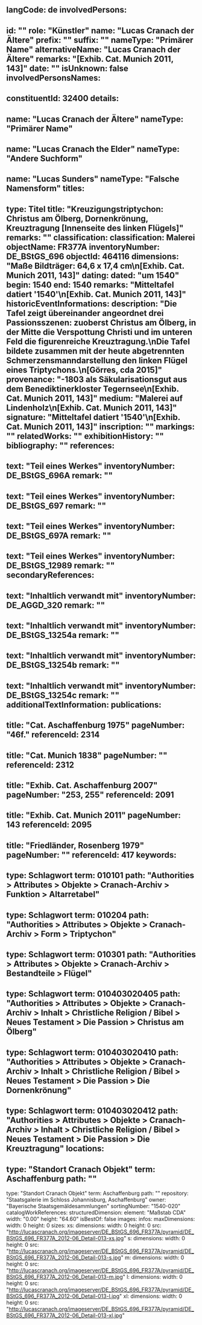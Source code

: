 langCode: de
involvedPersons: 
 - 
   id: ""
  role: "Künstler"
  name: "Lucas Cranach der Ältere"
  prefix: ""
  suffix: ""
  nameType: "Primärer Name"
  alternativeName: "Lucas Cranach der Ältere"
  remarks: "[Exhib. Cat. Munich 2011, 143]"
  date: ""
  isUnknown: false
involvedPersonsNames: 
 - 
   constituentId: 32400
  details: 
   - 
   name: "Lucas Cranach der Ältere"
    nameType: "Primärer Name"
   - 
   name: "Lucas Cranach the Elder"
    nameType: "Andere Suchform"
   - 
   name: "Lucas Sunders"
    nameType: "Falsche Namensform"
titles: 
 - 
   type: Titel
  title: "Kreuzigungstriptychon: Christus am Ölberg, Dornenkrönung, Kreuztragung [Innenseite des linken Flügels]"
  remarks: ""
classification: 
 classification: Malerei
objectName: FR377A
inventoryNumber: DE_BStGS_696
objectId: 464116
dimensions: "Maße Bildträger: 64,6 x 17,4 cm\n[Exhib. Cat. Munich 2011, 143]"
dating: 
 dated: "um 1540"
 begin: 1540
 end: 1540
 remarks: "Mitteltafel datiert '1540'\n[Exhib. Cat. Munich 2011, 143]"
 historicEventInformations: 
description: "Die Tafel zeigt übereinander angeordnet drei Passionsszenen: zuoberst Christus am Ölberg, in der Mitte die Verspottung Christi und im unteren Feld die figurenreiche Kreuztragung.\nDie Tafel bildete zusammen mit der heute abgetrennten Schmerzensmanndarstellung den linken Flügel eines Triptychons.\n[Görres, cda 2015]"
provenance: "-1803 als Säkularisationsgut aus dem Benediktinerkloster Tegernsee\n[Exhib. Cat. Munich 2011, 143]"
medium: "Malerei auf Lindenholz\n[Exhib. Cat. Munich 2011, 143]"
signature: "Mitteltafel datiert '1540'\n[Exhib. Cat. Munich 2011, 143]"
inscription: ""
markings: ""
relatedWorks: ""
exhibitionHistory: ""
bibliography: ""
references: 
 - 
   text: "Teil eines Werkes"
  inventoryNumber: DE_BStGS_696A
  remark: ""
 - 
   text: "Teil eines Werkes"
  inventoryNumber: DE_BStGS_697
  remark: ""
 - 
   text: "Teil eines Werkes"
  inventoryNumber: DE_BStGS_697A
  remark: ""
 - 
   text: "Teil eines Werkes"
  inventoryNumber: DE_BStGS_12989
  remark: ""
secondaryReferences: 
 - 
   text: "Inhaltlich verwandt mit"
  inventoryNumber: DE_AGGD_320
  remark: ""
 - 
   text: "Inhaltlich verwandt mit"
  inventoryNumber: DE_BStGS_13254a
  remark: ""
 - 
   text: "Inhaltlich verwandt mit"
  inventoryNumber: DE_BStGS_13254b
  remark: ""
 - 
   text: "Inhaltlich verwandt mit"
  inventoryNumber: DE_BStGS_13254c
  remark: ""
additionalTextInformation: 
publications: 
 - 
   title: "Cat. Aschaffenburg 1975"
  pageNumber: "46f."
  referenceId: 2314
 - 
   title: "Cat. Munich 1838"
  pageNumber: ""
  referenceId: 2312
 - 
   title: "Exhib. Cat. Aschaffenburg 2007"
  pageNumber: "253, 255"
  referenceId: 2091
 - 
   title: "Exhib. Cat. Munich 2011"
  pageNumber: 143
  referenceId: 2095
 - 
   title: "Friedländer, Rosenberg 1979"
  pageNumber: ""
  referenceId: 417
keywords: 
 - 
   type: Schlagwort
  term: 010101
  path: "Authorities > Attributes > Objekte > Cranach-Archiv > Funktion > Altarretabel"
 - 
   type: Schlagwort
  term: 010204
  path: "Authorities > Attributes > Objekte > Cranach-Archiv > Form > Triptychon"
 - 
   type: Schlagwort
  term: 010301
  path: "Authorities > Attributes > Objekte > Cranach-Archiv > Bestandteile > Flügel"
 - 
   type: Schlagwort
  term: 010403020405
  path: "Authorities > Attributes > Objekte > Cranach-Archiv > Inhalt > Christliche Religion / Bibel > Neues Testament > Die Passion > Christus am Ölberg"
 - 
   type: Schlagwort
  term: 010403020410
  path: "Authorities > Attributes > Objekte > Cranach-Archiv > Inhalt > Christliche Religion / Bibel > Neues Testament > Die Passion > Die Dornenkrönung"
 - 
   type: Schlagwort
  term: 010403020412
  path: "Authorities > Attributes > Objekte > Cranach-Archiv > Inhalt > Christliche Religion / Bibel > Neues Testament > Die Passion > Die Kreuztragung"
locations: 
 - 
   type: "Standort Cranach Objekt"
  term: Aschaffenburg
  path: ""
 - 
   type: "Standort Cranach Objekt"
  term: Aschaffenburg
  path: ""
repository: "Staatsgalerie im Schloss Johannisburg, Aschaffenburg"
owner: "Bayerische Staatsgemäldesammlungen"
sortingNumber: "1540-020"
catalogWorkReferences: 
structuredDimension: 
 element: "Maßstab CDA"
 width: "0.00"
 height: "64.60"
isBestOf: false
images: 
 infos: 
  maxDimensions: 
   width: 0
   height: 0
 sizes: 
  xs: 
   dimensions: 
    width: 0
    height: 0
   src: "http://lucascranach.org/imageserver/DE_BStGS_696_FR377A/pyramid/DE_BStGS_696_FR377A_2012-06_Detail-013-xs.jpg"
  s: 
   dimensions: 
    width: 0
    height: 0
   src: "http://lucascranach.org/imageserver/DE_BStGS_696_FR377A/pyramid/DE_BStGS_696_FR377A_2012-06_Detail-013-s.jpg"
  m: 
   dimensions: 
    width: 0
    height: 0
   src: "http://lucascranach.org/imageserver/DE_BStGS_696_FR377A/pyramid/DE_BStGS_696_FR377A_2012-06_Detail-013-m.jpg"
  l: 
   dimensions: 
    width: 0
    height: 0
   src: "http://lucascranach.org/imageserver/DE_BStGS_696_FR377A/pyramid/DE_BStGS_696_FR377A_2012-06_Detail-013-l.jpg"
  xl: 
   dimensions: 
    width: 0
    height: 0
   src: "http://lucascranach.org/imageserver/DE_BStGS_696_FR377A/pyramid/DE_BStGS_696_FR377A_2012-06_Detail-013-xl.jpg"